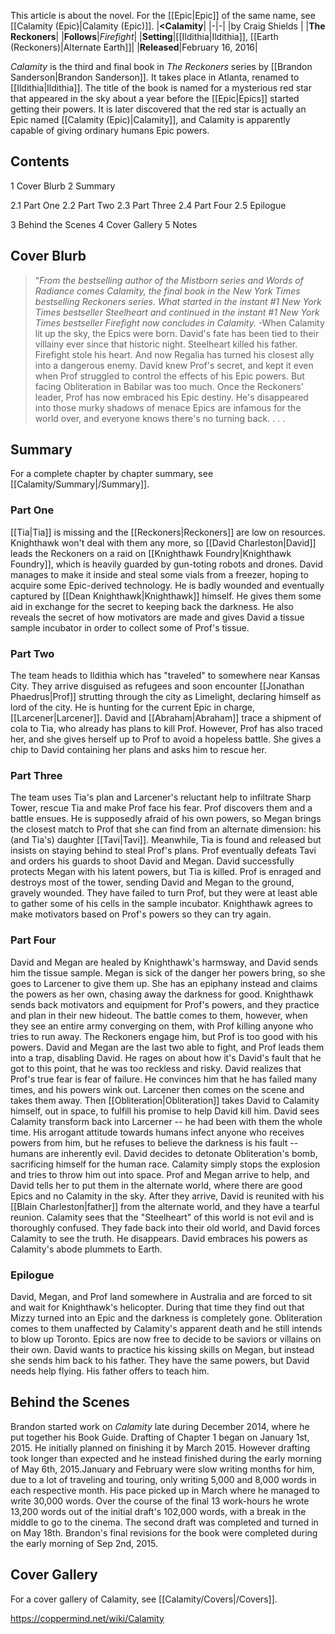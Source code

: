 This article is about the novel. For the [[Epic\|Epic]] of the same name, see [[Calamity (Epic)\|Calamity (Epic)]].
|**<Calamity**|
|-|-|
|by  Craig Shields |
|**The Reckoners**|
|**Follows**|*Firefight*|
|**Setting**|[[Ildithia\|Ildithia]], [[Earth (Reckoners)\|Alternate Earth]]|
|**Released**|February 16, 2016|

*Calamity* is the third and final book in *The Reckoners* series by [[Brandon Sanderson\|Brandon Sanderson]].
It takes place in Atlanta, renamed to [[Ildithia\|Ildithia]].
The title of the book is named for a mysterious red star that appeared in the sky about a year before the [[Epic\|Epics]] started getting their powers. It is later discovered that the red star is actually an Epic named [[Calamity (Epic)\|Calamity]], and Calamity is apparently capable of giving ordinary humans Epic powers.

## Contents

1 Cover Blurb
2 Summary

2.1 Part One
2.2 Part Two
2.3 Part Three
2.4 Part Four
2.5 Epilogue


3 Behind the Scenes
4 Cover Gallery
5 Notes


## Cover Blurb
>“*From the bestselling author of the Mistborn series and Words of Radiance comes Calamity, the final book in the New York Times bestselling Reckoners series. What started in the instant #1 New York Times bestseller Steelheart and continued in the instant #1 New York Times bestseller Firefight now concludes in Calamity.*
\-When Calamity lit up the sky, the Epics were born. David's fate has been tied to their villainy ever since that historic night. Steelheart killed his father. Firefight stole his heart. And now Regalia has turned his closest ally into a dangerous enemy.
David knew Prof's secret, and kept it even when Prof struggled to control the effects of his Epic powers. But facing Obliteration in Babilar was too much. Once the Reckoners' leader, Prof has now embraced his Epic destiny. He's disappeared into those murky shadows of menace Epics are infamous for the world over, and everyone knows there's no turning back. . . .


## Summary
For a complete chapter by chapter summary, see [[Calamity/Summary\|/Summary]].
### Part One
[[Tia\|Tia]] is missing and the [[Reckoners\|Reckoners]] are low on resources. Knighthawk won't deal with them any more, so [[David Charleston\|David]] leads the Reckoners on a raid on [[Knighthawk Foundry\|Knighthawk Foundry]], which is heavily guarded by gun-toting robots and drones. David manages to make it inside and steal some vials from a freezer, hoping to acquire some Epic-derived technology. He is badly wounded and eventually captured by [[Dean Knighthawk\|Knighthawk]] himself. He gives them some aid in exchange for the secret to keeping back the darkness. He also reveals the secret of how motivators are made and gives David a tissue sample incubator in order to collect some of Prof's tissue.

### Part Two
The team heads to Ildithia which has "traveled" to somewhere near Kansas City. They arrive disguised as refugees and soon encounter [[Jonathan Phaedrus\|Prof]] strutting through the city as Limelight, declaring himself as lord of the city. He is hunting for the current Epic in charge, [[Larcener\|Larcener]]. David and [[Abraham\|Abraham]] trace a shipment of cola to Tia, who already has plans to kill Prof. However, Prof has also traced her, and she gives herself up to Prof to avoid a hopeless battle. She gives a chip to David containing her plans and asks him to rescue her.

### Part Three
The team uses Tia's plan and Larcener's reluctant help to infiltrate Sharp Tower, rescue Tia and make Prof face his fear. Prof discovers them and a battle ensues. He is supposedly afraid of his own powers, so Megan brings the closest match to Prof that she can find from an alternate dimension: his (and Tia's) daughter [[Tavi\|Tavi]]. Meanwhile, Tia is found and released but insists on staying behind to steal Prof's plans. Prof eventually defeats Tavi and orders his guards to shoot David and Megan. David successfully protects Megan with his latent powers, but Tia is killed. Prof is enraged and destroys most of the tower, sending David and Megan to the ground, gravely wounded. They have failed to turn Prof, but they were at least able to gather some of his cells in the sample incubator. Knighthawk agrees to make motivators based on Prof's powers so they can try again.

### Part Four
David and Megan are healed by Knighthawk's harmsway, and David sends him the tissue sample. Megan is sick of the danger her powers bring, so she goes to Larcener to give them up. She has an epiphany instead and claims the powers as her own, chasing away the darkness for good. Knighthawk sends back motivators and equipment for Prof's powers, and they practice and plan in their new hideout.
The battle comes to them, however, when they see an entire army converging on them, with Prof killing anyone who tries to run away. The Reckoners engage him, but Prof is too good with his powers. David and Megan are the last two able to fight, and Prof leads them into a trap, disabling David. He rages on about how it's David's fault that he got to this point, that he was too reckless and risky. David realizes that Prof's true fear is fear of failure. He convinces him that he has failed many times, and his powers wink out. Larcener then comes on the scene and takes them away. Then [[Obliteration\|Obliteration]] takes David to Calamity himself, out in space, to fulfill his promise to help David kill him.
David sees Calamity transform back into Larcerner -- he had been with them the whole time. His arrogant attitude towards humans infect anyone who receives powers from him, but he refuses to believe the darkness is his fault -- humans are inherently evil. David decides to detonate Obliteration's bomb, sacrificing himself for the human race. Calamity simply stops the explosion and tries to throw him out into space. Prof and Megan arrive to help, and David tells her to put them in the alternate world, where there are good Epics and no Calamity in the sky.
After they arrive, David is reunited with his [[Blain Charleston\|father]] from the alternate world, and they have a tearful reunion. Calamity sees that the "Steelheart" of this world is not evil and is thoroughly confused. They fade back into their old world, and David forces Calamity to see the truth. He disappears. David embraces his powers as Calamity's abode plummets to Earth.

### Epilogue
David, Megan, and Prof land somewhere in Australia and are forced to sit and wait for Knighthawk's helicopter. During that time they find out that Mizzy turned into an Epic and the darkness is completely gone. Obliteration comes to them unaffected by Calamity's apparent death and he still intends to blow up Toronto. Epics are now free to decide to be saviors or villains on their own. David wants to practice his kissing skills on Megan, but instead she sends him back to his father. They have the same powers, but David needs help flying. His father offers to teach him.

## Behind the Scenes
Brandon started work on *Calamity* late during December 2014, where he put together his Book Guide. Drafting of Chapter 1 began on January 1st, 2015. He initially planned on finishing it by March 2015. However drafting took longer than expected and he instead finished during the early morning of May 6th, 2015.January and February were slow writing months for him, due to a lot of traveling and touring, only writing 5,000 and 8,000 words in each respective month. His pace picked up in March where he managed to write 30,000 words. Over the course of the final 13 work-hours he wrote 13,200 words out of the initial draft's 102,000 words, with a break in the middle to go to the cinema. The second draft was completed and turned in on May 18th. Brandon's final revisions for the book were completed during the early morning of Sep 2nd, 2015.

## Cover Gallery
For a cover gallery of Calamity, see [[Calamity/Covers\|/Covers]].


https://coppermind.net/wiki/Calamity